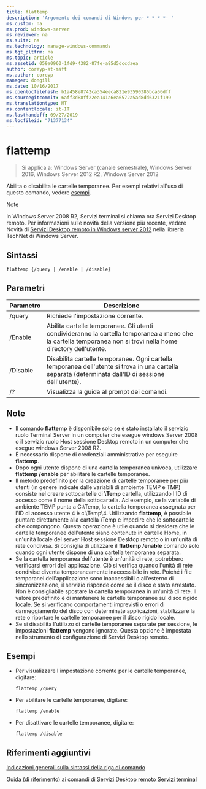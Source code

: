 ```yaml
---
title: flattemp
description: 'Argomento dei comandi di Windows per * * * *- '
ms.custom: na
ms.prod: windows-server
ms.reviewer: na
ms.suite: na
ms.technology: manage-windows-commands
ms.tgt_pltfrm: na
ms.topic: article
ms.assetid: 059a0960-1fd9-4382-87fe-a85d5dccdaea
author: coreyp-at-msft
ms.author: coreyp
manager: dongill
ms.date: 10/16/2017
ms.openlocfilehash: b1a458e8742ca354eeca821e93590386bca56dff
ms.sourcegitcommit: 6aff3d88ff22ea141a6ea6572a5ad8dd6321f199
ms.translationtype: MT
ms.contentlocale: it-IT
ms.lasthandoff: 09/27/2019
ms.locfileid: "71377134"
---
```

# <a name="flattemp"></a>flattemp

>Si applica a: Windows Server (canale semestrale), Windows Server 2016, Windows Server 2012 R2, Windows Server 2012

Abilita o disabilita le cartelle temporanee.
Per esempi relativi all'uso di questo comando, vedere [esempi](#BKMK_examples).

> [!NOTE]
> In Windows Server 2008 R2, Servizi terminal si chiama ora Servizi Desktop remoto. Per informazioni sulle novità della versione più recente, vedere Novità di [Servizi Desktop remoto in Windows server 2012](https://technet.microsoft.com/library/hh831527) nella libreria TechNet di Windows Server.

## <a name="syntax"></a>Sintassi
```
flattemp {/query | /enable | /disable}
```

## <a name="parameters"></a>Parametri
|Parametro|Descrizione|
|-------|--------|
|/query|Richiede l'impostazione corrente.|
|/Enable|Abilita cartelle temporanee. Gli utenti condivideranno la cartella temporanea a meno che la cartella temporanea non si trovi nella home directory dell'utente.|
|/Disable|Disabilita cartelle temporanee. Ogni cartella temporanea dell'utente si trova in una cartella separata (determinata dall'ID di sessione dell'utente).|
|/?|Visualizza la guida al prompt dei comandi.|

## <a name="remarks"></a>Note
-   Il comando **flattemp** è disponibile solo se è stato installato il servizio ruolo Terminal Server in un computer che esegue windows Server 2008 o il servizio ruolo Host sessione Desktop remoto in un computer che esegue windows Server 2008 R2.
-   È necessario disporre di credenziali amministrative per eseguire **flattemp**.
-   Dopo ogni utente dispone di una cartella temporanea univoca, utilizzare **flattemp /enable** per abilitare le cartelle temporanee.
-   Il metodo predefinito per la creazione di cartelle temporanee per più utenti (in genere indicate dalle variabili di ambiente TEMP e TMP) consiste nel creare sottocartelle di **\Temp** cartella, utilizzando l'ID di accesso come il nome della sottocartella. Ad esempio, se la variabile di ambiente TEMP punta a C:\Temp, la cartella temporanea assegnata per l'ID di accesso utente 4 è c:\Temp\4. Utilizzando **flattemp**, è possibile puntare direttamente alla cartella \Temp e impedire che le sottocartelle che compongono. Questa operazione è utile quando si desidera che le cartelle temporanee dell'utente siano contenute in cartelle Home, in un'unità locale del server Host sessione Desktop remoto o in un'unità di rete condivisa. Si consiglia di utilizzare il **flattemp /enable** comando solo quando ogni utente dispone di una cartella temporanea separata.
-   Se la cartella temporanea dell'utente è un'unità di rete, potrebbero verificarsi errori dell'applicazione. Ciò si verifica quando l'unità di rete condivise diventa temporaneamente inaccessibile in rete. Poiché i file temporanei dell'applicazione sono inaccessibili o all'esterno di sincronizzazione, il servizio risponde come se il disco è stato arrestato. Non è consigliabile spostare la cartella temporanea in un'unità di rete. Il valore predefinito è di mantenere le cartelle temporanee sul disco rigido locale. Se si verificano comportamenti imprevisti o errori di danneggiamento del disco con determinate applicazioni, stabilizzare la rete o riportare le cartelle temporanee per il disco rigido locale.
-   Se si disabilita l'utilizzo di cartelle temporanee separate per sessione, le impostazioni **flattemp** vengono ignorate. Questa opzione è impostata nello strumento di configurazione di Servizi Desktop remoto.

## <a name="BKMK_examples"></a>Esempi
-   Per visualizzare l'impostazione corrente per le cartelle temporanee, digitare:
    ```
    flattemp /query
    ```
-   Per abilitare le cartelle temporanee, digitare:
    ```
    flattemp /enable
    ```
-   Per disattivare le cartelle temporanee, digitare:
    ```
    flattemp /disable
    ```

## <a name="additional-references"></a>Riferimenti aggiuntivi
[Indicazioni generali sulla sintassi della riga di comando](command-line-syntax-key.md)

[Guida &#40;di riferimento&#41; ai comandi di Servizi Desktop remoto Servizi terminal](remote-desktop-services-terminal-services-command-reference.md)
